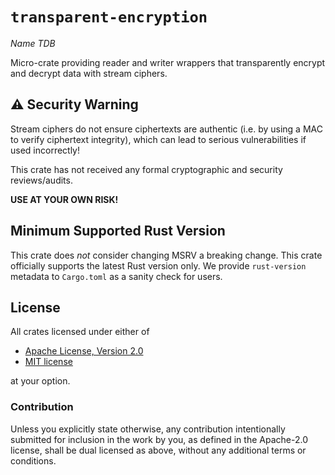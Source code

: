 # `transparent-encryption`

_Name TDB_

Micro-crate providing reader and writer wrappers that transparently encrypt and
decrypt data with stream ciphers.

## ⚠️ Security Warning

Stream ciphers do not ensure ciphertexts are authentic (i.e. by using a MAC to
verify ciphertext integrity), which can lead to serious vulnerabilities if used
incorrectly!

This crate has not received any formal cryptographic and security reviews/audits.

**USE AT YOUR OWN RISK!**

## Minimum Supported Rust Version

This crate does _not_ consider changing MSRV a breaking change. This crate
officially supports the latest Rust version only. We provide `rust-version`
metadata to `Cargo.toml` as a sanity check for users.

## License

All crates licensed under either of

 * [Apache License, Version 2.0](http://www.apache.org/licenses/LICENSE-2.0)
 * [MIT license](http://opensource.org/licenses/MIT)

at your option.

### Contribution

Unless you explicitly state otherwise, any contribution intentionally submitted
for inclusion in the work by you, as defined in the Apache-2.0 license, shall be
dual licensed as above, without any additional terms or conditions.
